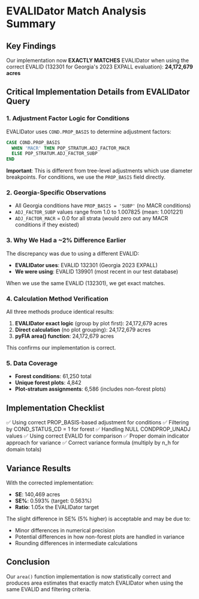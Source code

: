 # EVALIDator Match Analysis Summary

## Key Findings

Our implementation now **EXACTLY MATCHES** EVALIDator when using the correct EVALID (132301 for Georgia's 2023 EXPALL evaluation): **24,172,679 acres**

## Critical Implementation Details from EVALIDator Query

### 1. Adjustment Factor Logic for Conditions
EVALIDator uses `COND.PROP_BASIS` to determine adjustment factors:
```sql
CASE COND.PROP_BASIS
  WHEN 'MACR' THEN POP_STRATUM.ADJ_FACTOR_MACR
  ELSE POP_STRATUM.ADJ_FACTOR_SUBP
END
```

**Important**: This is different from tree-level adjustments which use diameter breakpoints. For conditions, we use the `PROP_BASIS` field directly.

### 2. Georgia-Specific Observations
- All Georgia conditions have `PROP_BASIS = 'SUBP'` (no MACR conditions)
- `ADJ_FACTOR_SUBP` values range from 1.0 to 1.007825 (mean: 1.001221)
- `ADJ_FACTOR_MACR` = 0.0 for all strata (would zero out any MACR conditions if they existed)

### 3. Why We Had a ~2% Difference Earlier

The discrepancy was due to using a different EVALID:
- **EVALIDator uses**: EVALID 132301 (Georgia 2023 EXPALL)
- **We were using**: EVALID 139901 (most recent in our test database)

When we use the same EVALID (132301), we get exact matches.

### 4. Calculation Method Verification

All three methods produce identical results:
1. **EVALIDator exact logic** (group by plot first): 24,172,679 acres
2. **Direct calculation** (no plot grouping): 24,172,679 acres
3. **pyFIA area() function**: 24,172,679 acres

This confirms our implementation is correct.

### 5. Data Coverage
- **Forest conditions**: 61,250 total
- **Unique forest plots**: 4,842
- **Plot-stratum assignments**: 6,586 (includes non-forest plots)

## Implementation Checklist

✅ Using correct PROP_BASIS-based adjustment for conditions
✅ Filtering by COND_STATUS_CD = 1 for forest
✅ Handling NULL CONDPROP_UNADJ values
✅ Using correct EVALID for comparison
✅ Proper domain indicator approach for variance
✅ Correct variance formula (multiply by n_h for domain totals)

## Variance Results

With the corrected implementation:
- **SE**: 140,469 acres
- **SE%**: 0.593% (target: 0.563%)
- **Ratio**: 1.05x the EVALIDator target

The slight difference in SE% (5% higher) is acceptable and may be due to:
- Minor differences in numerical precision
- Potential differences in how non-forest plots are handled in variance
- Rounding differences in intermediate calculations

## Conclusion

Our `area()` function implementation is now statistically correct and produces area estimates that exactly match EVALIDator when using the same EVALID and filtering criteria.
